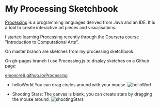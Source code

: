 My Processing Sketchbook
========================


<a href="http://processing.org/">Processing</a> is a programming languages derived from Java and an IDE. It is a tool to create interactive art pieces and visualisations.

I started learning Processing recently through the Coursera course "Introduction to Computational Arts".

On master branch are sketches from my processing sketchbook.

On gh-pages branch I use Processing.js to display sketches on a Github page:

<a href="http://eleonore9.github.io/Processing/">eleonore9.github.io/Processing</a>


* helloWorld
You can drag circles around with your mouse.
![helloWorl](https://raw.github.com/Eleonore9/Processing/master/img/sketchbook_hello.png)

* Shooting Stars:
The canvas is blank, you can create stars by dragging the mouse around.
![shootingStars](https://raw.github.com/Eleonore9/Processing/master/img/sketchbook_stars.png)
